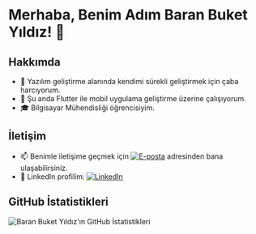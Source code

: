 # Merhaba, Benim Adım Baran Buket Yıldız! 👋

## Hakkımda
- 🌱 Yazılım geliştirme alanında kendimi sürekli geliştirmek için çaba harcıyorum.
- 💼 Şu anda Flutter ile mobil uygulama geliştirme üzerine çalışıyorum.
- 🎓 Bilgisayar Mühendisliği öğrencisiyim.


## İletişim
- 📫 Benimle iletişime geçmek için [![E-posta](https://img.shields.io/badge/-Gmail-red?style=flat-square&logo=Gmail&logoColor=white)](mailto:baranbuket12@gmail.com) adresinden bana ulaşabilirsiniz.
- 💼 LinkedIn profilim: [![LinkedIn](https://img.shields.io/badge/-LinkedIn-blue?style=flat-square&logo=LinkedIn&logoColor=white)](https://www.linkedin.com/in/baran-buket-yıldız-19a1a2202)



## GitHub İstatistikleri
![Baran Buket Yıldız'ın GitHub İstatistikleri](https://github-readme-stats.vercel.app/api?username=BaranBuketYildiz&show_icons=true)

